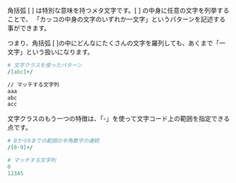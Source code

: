角括弧 [ ] は特別な意味を持つメタ文字です。[ ] の中身に任意の文字を列挙することで、
「カッコの中身の文字のいずれか一文字」というパターンを記述する事ができます。

つまり、角括弧 [ ]の中にどんなにたくさんの文字を羅列しても、あくまで「一文字」という扱いになります。

```perl
# 文字クラスを使ったパターン
/[abc]+/

// マッチする文字列
aaa
abc
acc
```

文字クラスのもう一つの特徴は、「-」を使って文字コード上の範囲を指定できる点です。

```perl
# 0から9までの範囲の半角数字の連続
/[0-9]+/

# マッチする文字列
0
12345
```
